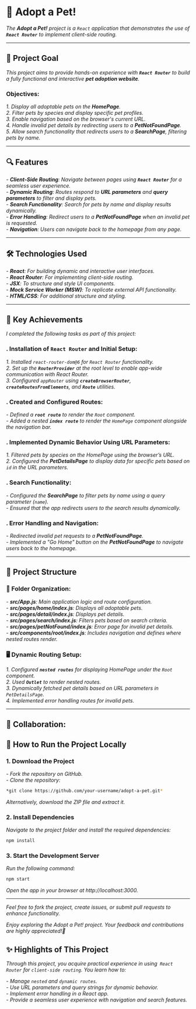 # 🐾 Adopt a Pet!

*The **Adopt a Pet!** project is a `React` application that demonstrates the use of **`React Router`** to implement client-side routing.*

---

## 🎯 Project Goal

*This project aims to provide hands-on experience with **`React Router`** to build a fully functional and interactive **pet adoption website**.*

### Objectives:
*1. Display all adoptable pets on the **HomePage**.*  
*2. Filter pets by species and display specific pet profiles.*  
*3. Enable navigation based on the browser's current URL.*  
*4. Handle invalid pet details by redirecting users to a **PetNotFoundPage**.*  
*5. Allow search functionality that redirects users to a **SearchPage**, filtering pets by name.*  

---

## 🔍 Features

*- **Client-Side Routing**: Navigate between pages using **`React Router`** for a seamless user experience.*  
*- **Dynamic Routing**: Routes respond to **URL parameters** and **query parameters** to filter and display pets.*  
*- **Search Functionality**: Search for pets by name and display results dynamically.*  
*- **Error Handling**: Redirect users to a **PetNotFoundPage** when an invalid pet is requested.*  
*- **Navigation**: Users can navigate back to the homepage from any page.*  

---

## 🛠️ Technologies Used

*- **React**: For building dynamic and interactive user interfaces.*  
*- **React Router**: For implementing client-side routing.*  
*- **JSX**: To structure and style UI components.*  
*- **Mock Service Worker (MSW)**: To replicate external API functionality.*  
*- **HTML/CSS**: For additional structure and styling.*  

---

## 🔑 Key Achievements

*I completed the following tasks as part of this project:*

### . Installation of `React Router` and Initial Setup:

*1. Installed `react-router-dom@6` for `React Router` functionality.*  
*2. Set up the **`RouterProvider`** at the root level to enable app-wide communication with React Router.*  
*3. Configured `appRouter` using **`createBrowserRouter`**, **`createRoutesFromElements`**, and **`Route`** utilities.*  

### . Created and Configured Routes:

*- Defined a **`root route`** to render the `Root` component.*  
*- Added a nested **`index route`** to render the `HomePage` component alongside the navigation bar.*  

### . Implemented Dynamic Behavior Using URL Parameters:

*1. Filtered pets by species on the HomePage using the browser’s URL.*  
*2. Configured the **PetDetailsPage** to display data for specific pets based on `id` in the URL parameters.*  

### . Search Functionality:

*- Configured the **SearchPage** to filter pets by name using a query parameter (`name`).*  
*- Ensured that the app redirects users to the search results dynamically.*  

### . Error Handling and Navigation:

*- Redirected invalid pet requests to a **PetNotFoundPage**.*  
*- Implemented a "Go Home" button on the **PetNotFoundPage** to navigate users back to the homepage.*  

---

## 📂 Project Structure

### 📁 Folder Organization:

*- **src/App.js**: Main application logic and route configuration.*  
*- **src/pages/home/index.js**: Displays all adoptable pets.*  
*- **src/pages/detail/index.js**: Displays pet details.*  
*- **src/pages/search/index.js**: Filters pets based on search criteria.*  
*- **src/pages/petNotFound/index.js**: Error page for invalid pet details.*  
*- **src/components/root/index.js**: Includes navigation and defines where nested routes render.*  

### 🖥️ Dynamic Routing Setup:

*1. Configured **`nested routes`** for displaying HomePage under the `Root` component.*  
*2. Used **`Outlet`** to render nested routes.*  
*3. Dynamically fetched pet details based on URL parameters in `PetDetailsPage`.*  
*4. Implemented error handling routes for invalid pets.*  

---
## 🤝 Collaboration:
## 🚀 How to Run the Project Locally

### 1. Download the Project

*- Fork the repository on GitHub.*  
*- Clone the repository:*  
```bash
*git clone https://github.com/your-username/adopt-a-pet.git*
```
*Alternatively, download the ZIP file and extract it.*  

### 2. Install Dependencies

*Navigate to the project folder and install the required dependencies:*  
```bash
npm install
```

### 3. Start the Development Server

*Run the following command:*  
```bash
npm start
```
*Open the app in your browser at http://localhost:3000.*  

---

*Feel free to fork the project, create issues, or submit pull requests to enhance functionality.*

*Enjoy exploring the Adopt a Pet! project. Your feedback and contributions are highly appreciated!🎉*  


## ✨ Highlights of This Project

*Through this project, you acquire practical experience in using` React Router` for `client-side routing`. You learn how to:*

*- Manage `nested` and `dynamic routes`.*  
*- Use URL parameters and query strings for dynamic behavior.*  
*- Implement error handling in a React app.*  
*- Provide a seamless user experience with navigation and search features.*  


